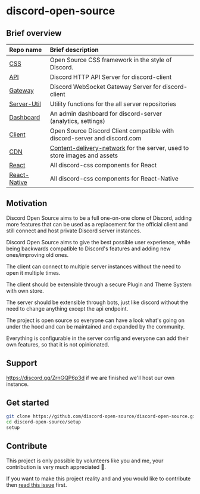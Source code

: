 # discord-open-source

## Brief overview

| Repo name                                                                   | Brief description                                                                                                                  |
| :-------------------------------------------------------------------------- | :--------------------------------------------------------------------------------------------------------------------------------- |
| [CSS](https://github.com/discord-open-source/discord-css)                   | Open Source CSS framework in the style of Discord.                                                                                  |
| [API](https://github.com/discord-open-source/discord-API)             | Discord HTTP API Server for discord-client                                                                                                  |
| [Gateway](https://github.com/discord-open-source/discord-gateway)             | Discord WebSocket Gateway Server for discord-client                                                                                                  |
| [Server-Util](https://github.com/discord-open-source/discord-server-util) | Utility functions for the all server repositories
| [Dashboard](https://github.com/discord-open-source/discord-dashboard)       | An admin dashboard for discord-server (analytics, settings)                                                                                              |
| [Client](https://github.com/discord-open-source/discord-client)             | Open Source Discord Client compatible with discord-server and discord.com                                                                                                  |
| [CDN](https://github.com/discord-open-source/discord-cdn)                   | [Content-delivery-network](https://www.cloudflare.com/learning/cdn/what-is-a-cdn/) for the server, used to store images and assets |
| [React](https://github.com/discord-open-source/discord-react)               | All discord-css components for React                                                                                               |
| [React-Native](https://github.com/discord-open-source/discord-react-native) | All discord-css components for React-Native                                                                                        |

## Motivation

Discord Open Source aims to be a full one-on-one clone of Discord, adding more features that can be used as a replacement for the official client and still connect and host private Discord server instances.

Discord Open Source aims to give the best possible user experience, while being backwards compatible to Discord's features and adding new ones/improving old ones.

The client can connect to multiple server instances without the need to open it multiple times.

The client should be extensible through a secure Plugin and Theme System with own store.

The server should be extensible through bots, just like discord without the need to change anything except the api endpoint.

The project is open source so everyone can have a look what's going on under the hood and can be maintained and expanded by the community.

Everything is configurable in the server config and everyone can add their own features, so that it is not opinionated. 

## Support
https://discord.gg/ZrnGQP6p3d
if we are finished we'll host our own instance.

## Get started

```bash
git clone https://github.com/discord-open-source/discord-open-source.git discord-open-source
cd discord-open-source/setup
setup
```

## Contribute
This project is only possible by volunteers like you and me, your contribution is very much appreciated 🥺.

If you want to make this project reality and and you would like to contribute then [read this issue](https://github.com/discord-open-source/discord-open-source/issues/10) first.
